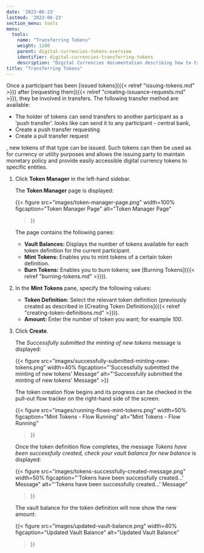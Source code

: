 ```yaml
---
date: '2023-06-23'
lastmod: '2023-06-23'
section_menu: tools
menu:
  tools:
    name: "Transferring Tokens"
    weight: 1200
    parent: digital-currencies-tokens-overview
    identifier: digital-currencies-transferring-tokens
    description: "Digital Currencies documentation describing how to transfer tokens via the GUI"
title: "Transferring Tokens"
---
```


Once a participant has been [issued tokens]({{< relref "issuing-tokens.md" >}}) after [requesting them]({{< relref "creating-issuance-requests.md" >}}), they be involved in transfers. The following transfer method are available:

* The holder of tokens can send transfers to another participant as a 'push transfer'. looks like can send it to any participant - central bank, 
* Create a push transfer requesting
* Create a pull transfer request







, new tokens of that type can be issued. Such tokens can then be used as for currency or utility purposes and allows the issuing party to maintain monetary policy and provide easily accessible digital currency tokens to specific entities.

1. Click **Token Manager** in the left-hand sidebar.

   The **Token Manager** page is displayed:
   
   {{< 
      figure
	  src="images/token-manager-page.png"
      width=100%
	  figcaption="Token Manager Page"
	  alt="Token Manager Page"
   >}}
   
   The page contains the following panes:
   
   * **Vault Balances:** Displays the number of tokens available for each token definition for the current participant.
   * **Mint Tokens:** Enables you to mint tokens of a certain token definition.
   * **Burn Tokens:** Enables you to burn tokens; see [Burning Tokens]({{< relref "burning-tokens.md" >}})).
   
4. In the **Mint Tokens** pane, specify the following values:

   * **Token Definition:** Select the relevant token definition (previously created as described in [Creating Token Definitions]({{< relref "creating-token-definitions.md" >}})).
   * **Amount:** Enter the number of token you want; for example *100*.
   
5. Click **Create**.
  
   The *Successfully submitted the minting of new tokens* message is displayed:
   
   {{< figure src="images/successfully-submitted-minting-new-tokens.png" width=40% figcaption="'Successfully submitted the minting of new tokens' Message" alt="'Successfully submitted the minting of new tokens' Message" >}}

   The token creation flow begins and its progress can be checked in the pull-out flow tracker on the right-hand side of the screen:
    
   {{< 
      figure
	  src="images/running-flows-mint-tokens.png"
      width=50%
	  figcaption="Mint Tokens - Flow Running"
	  alt="Mint Tokens - Flow Running"
   >}}  
   
   Once the token definition flow completes, the message *Tokens have been successfully created, check your vault balance for new balance* is displayed:

   {{< 
      figure
	  src="images/tokens-successfully-created-message.png"
      width=50%
	  figcaption="'Tokens have been successfully created...' Message"
	  alt="'Tokens have been successfully created...' Message"
   >}}  
   
   The vault balance for the token definition will now show the new amount:
   
   {{< 
      figure
	  src="images/updated-vault-balance.png"
      width=40%
	  figcaption="Updated Vault Balance"
	  alt="Updated Vault Balance"
   >}}
   
  